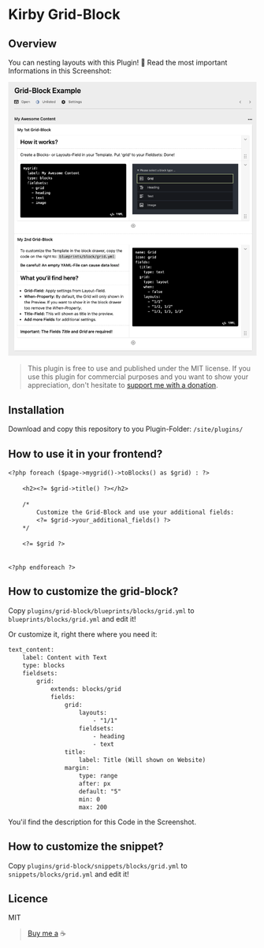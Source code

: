 # Kirby Grid-Block

## Overview
You can nesting layouts with this Plugin! 🤗
Read the most important Informations in this Screenshot:

![Grid block](./.github/screenshot-grid-block.png)

> This plugin is free to use and published under the MIT license. If you use this plugin for commercial purposes and you want to show your appreciation, don't hesitate to [support me with a donation](https://www.paypal.com/donate?hosted_button_id=LBCLZVHS4K2R6).


## Installation
Download and copy this repository to you Plugin-Folder: `/site/plugins/`

## How to use it in your frontend?

```
<?php foreach ($page->mygrid()->toBlocks() as $grid) : ?>

    <h2><?= $grid->title() ?></h2>

    /*
        Customize the Grid-Block and use your additional fields:
        <?= $grid->your_additional_fields() ?>
    */

    <?= $grid ?>


<?php endforeach ?>
```

## How to customize the grid-block?

Copy ```plugins/grid-block/blueprints/blocks/grid.yml``` to ```blueprints/blocks/grid.yml``` and edit it!

Or customize it, right there where you need it:

```
text_content:
    label: Content with Text
    type: blocks
    fieldsets:
        grid:
            extends: blocks/grid
            fields:
                grid:
                    layouts:
                        - "1/1"
                    fieldsets:
                        - heading
                        - text
                title:
                    label: Title (Will shown on Website)
                margin:
                    type: range
                    after: px
                    default: "5"
                    min: 0
                    max: 200
```

You'il find the description for this Code in the Screenshot.

## How to customize the snippet?

Copy ```plugins/grid-block/snippets/blocks/grid.yml``` to ```snippets/blocks/grid.yml``` and edit it!

## Licence
MIT

> [Buy me a](https://www.paypal.com/donate?hosted_button_id=LBCLZVHS4K2R6) ☕️
